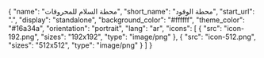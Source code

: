 {
  "name": "محطة السلام للمحروقات",
  "short_name": "محطة الوقود",
  "start_url": ".",
  "display": "standalone",
  "background_color": "#ffffff",
  "theme_color": "#16a34a",
  "orientation": "portrait",
  "lang": "ar",
  "icons": [
    {
      "src": "icon-192.png",
      "sizes": "192x192",
      "type": "image/png"
    },
    {
      "src": "icon-512.png",
      "sizes": "512x512",
      "type": "image/png"
    }
  ]
}
